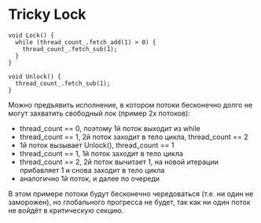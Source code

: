   # Tricky Lock
  ```
  void Lock() {
    while (thread_count_.fetch_add(1) > 0) {
      thread_count_.fetch_sub(1);
    }
  }
  
  void Unlock() {
    thread_count_.fetch_sub(1);
  }
  ```  
  Можно предъявить исполнение, в котором потоки бесконечно долго не могут захватить свободный лок (пример 2х потоков):  
  - thread_count == 0, поэтому 1й поток выходит из while
  - thread_count == 1, 2й поток заходит в тело цикла, thread_count == 2
  - 1й поток вызывает Unlock(), thread_count == 1
  - thread_count == 1, 1й поток заходит в тело цикла
  - thread_count == 2, 2й поток вычитает 1, на новой итерации прибавляет 1 и снова заходит в тело цикла
  - аналогично 1й поток, и далее по очереди  
  
  В этом примере потоки будут бесконечно чередоваться (т.е. ни один не заморожен), но глобального прогресса не будет, так как ни один поток не войдёт в критическую секцию.
  
